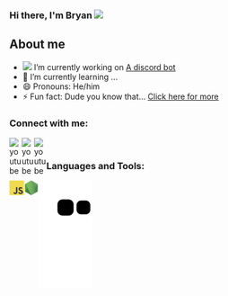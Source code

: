 ### Hi there, I'm Bryan <img src="https://cdn.betterttv.net/emote/6000de22465444316bf6433e/3x" width="40px">  

## About me 

- <img src="https://cdn.betterttv.net/emote/5f2e77591ab9be446c4e8d9b/3x" width="18px"> I’m currently working on [A discord bot]()
- 🌱 I’m currently learning ...
- 😄 Pronouns: He/him
- ⚡ Fun fact: Dude you know that... [Click here for more](https://www.youtube.com/watch?v=dQw4w9WgXcQ)

### Connect with me:
<div> 
  <a href="link" target="_blank"><img align="left" alt="youtube" width="22px" src="https://cdn.jsdelivr.net/npm/simple-icons@v3/icons/youtube.svg" target="_blank"></a>
    <a href="link" target="_blank"><img align="left" alt="youtube" width="22px" src="https://cdn.jsdelivr.net/npm/simple-icons@v3/icons/twitter.svg" target="_blank"></a>
    <a href="link" target="_blank"><img align="left" alt="youtube" width="22px" src="https://cdn.jsdelivr.net/npm/simple-icons@v3/icons/discord.svg" target="_blank"></a>

<br /> 

### Languages and Tools:

<img align="left" alt="JavaScript" width="26px" src="https://raw.githubusercontent.com/github/explore/80688e429a7d4ef2fca1e82350fe8e3517d3494d/topics/javascript/javascript.png" />
<img align="left" alt="Node.js" width="26px" src="https://raw.githubusercontent.com/github/explore/80688e429a7d4ef2fca1e82350fe8e3517d3494d/topics/nodejs/nodejs.png" />
  
  
  ![Snake animation](https://github.com/rafaballerini/rafaballerini/blob/output/github-contribution-grid-snake.svg)
 
</div>

